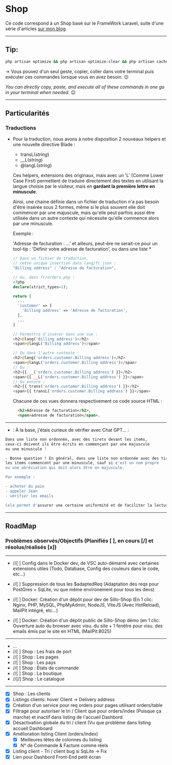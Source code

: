 # Shop

Ce code correspond à un Shop basé sur le FrameWork Laravel, suite d'une série d'articles [sur mon blog](https://laravel.sillo.org).

---

## Tip:

```bash
php artisan optimize && php artisan optimize:clear && php artisan cache:clear && php artisan view:clear && php artisan config:clear && composer dump-autoload
```

→ Vous pouvez d'un seul geste, copier, coller dans votre terminal puis exécuter ces commandes lorsque vous en avez besoin. 😉

*You can directly copy, paste, and execute all of these commands in one go in your terminal when needed.* 😉

---

## Particularités

### Traductions

* Pour la traduction, nous avons à notre disposition 2 nouveaux helpers et une nouvelle directive Blade :
  * transL(*string*)
  * __L(*string*)
  * @langL(*string*)
  
  Ces helpers, extensions des originaux, mais avec un 'L' (Comme Lower Case First) permettent de traduire directement des textes en utilisant la langue choisie par le visiteur, mais en **gardant la première lettre en minuscule**.

  Ainsi, une chaine définie dans un fichier de traduction n'a pas besoin d'être insérée sous 2 formes, même si le plus souvent elle doit commencer par une majuscule, mais qu'elle peut parfois aussi être utilisée dans un autre contexte qui nécessite qu'elle commence alors par une minuscule.

  Exemple :
  
  'Adresse de facturation : ...'
  et ailleurs, peut-êre ne serait-ce pour un tool-tip :
  'Définir votre adresse de facturation', ou dans une liste *

  ```php
  // Dans un fichier de traduction,
  // cette unique insertion dans lang/fr.json :
  "Billing address" : "Adresse de facturation",
  
  // Ou, dans fr/orders.php :
  <?php
  declare(strict_types=1);

  return [
    ...
    'customer' => [
      'Billing address' => 'Adresse de facturation',
    ],
    ...
  ]

  // Permettra d'insérer dans une vue :
  <h2>@lang('Billing address')</h2>
  <span>@langL('Billing address')</span>
  
  // Ou dans l'autre contexte :
  <h2>@lang('orders.customer.Billing address')</h2>
  <span>@langL('orders.customer.Billing address')</span>
  // Ou :
  <h2>{{ __('orders.customer.Billing address') }}</h2>
  <span>{{ __L('orders.customer.Billing address') }}</span>
  // Ou encore :
  <h2>{{ trans('orders.customer.Billing address') }}</h2>
  <span>{{ transL('orders.customer.Billing address') }}</span>
  ```

  Chacune de ces vues donnera respectivement ce code source HTML :

  ```html
    <h2>Adresse de facturation</h2>,
    <span>adresse de facturation</span>.
  ```

---

* : À la base, j'étais curieux de vérifier avec Chat GPT... :

```bash
Dans une liste non ordonnée, avec des tirets devant les items,
ceux-ci doivent ils être écrits en commençant par une majuscule
ou une minuscule ?

- Bonne question ! En général, dans une liste non ordonnée avec des tirets,
les items commencent par une minuscule, sauf si c'est un nom propre
ou une abréviation qui doit alors être en majuscule.

Par exemple :

- acheter du pain
- appeler Jean
- vérifier les emails

Cela permet d'assurer une certaine uniformité et de faciliter la lecture.
```
---

## RoadMap

### Problèmes observés/Objectifs (Planifiés [ ], en cours [/] et résolus/réalisés [x])

---

* //[ ] Config dans le Docker dev, de VSC auto-démarré avec certaines extensions utiles (Todo, Database, Config des couleurs dans le code, etc...)

* //[ ] Suppression de tous les $adaptedReq (Adaptation des reqs pour PostGres + SqLite, vu que même environement pour tous les devs)
  
* //[ ] Docker: Création d'un dépôt pour dev de Sillo-Shop (En 1 clic: Nginx, PHP, MySQL, PhpMyAdmin, NodeJS, ViteJS (Avec HotReload), MailPit intégré, etc...)
  
* //[ ] Docker: Création d'un dépôt public de Sillo-Shop démo (en 1 clic: Ouverture auto du browser avec visu. du site + 1 fenêtre pour visu. des emails émis par le site en HTML (MailPit:8025)

---

* ...
* //[ ] Shop : Les frais de port
* //[ ] Shop : Les pages
* //[ ] Shop : Les pays
* //[ ] Shop : États de commande
* //[ ] Shop : La boutique
* //[/] Shop : Le catalogue

---

* [x] Shop : Les clients
* [x] Listings clients: hover Client → Delivery address
* [x] Création d'un service pour req orders pour pages utilisant orders/table
* [x] Filtrage pour autoriser le tri / Client que pour orders/index (Puisque ça marche) et inactif dans listing de l'accueil Dashbord
* [x] Désactivation globale du tri / client (Vu que problème dans listing accueil Dashboard
* [x] Amélioration listing Client (orders/index)
  * [x] Meilleures têtes de colonnes du listing
  * [x] N° de Commande & Facture comme réels
* [x] Listing client - Tri / client bug si SqLite → Fix
* [x] Lien pour Dashbord Front-End petit écran
